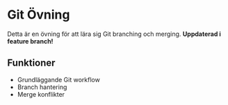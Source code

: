 # Git Övning

Detta är en övning för att lära sig Git branching och merging.
**Uppdaterad i feature branch!**

## Funktioner
- Grundläggande Git workflow
- Branch hantering
- Merge konflikter